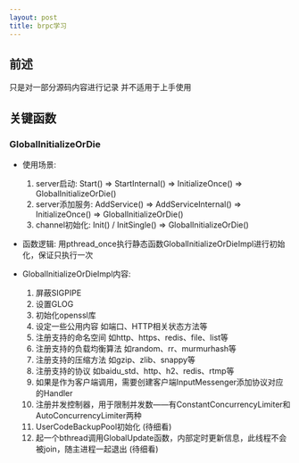 ```yaml
---
layout: post
title: brpc学习
---
```


## 前述
只是对一部分源码内容进行记录 并不适用于上手使用


## 关键函数

### GlobalInitializeOrDie
- 使用场景: 
  1. server启动: Start() => StartInternal() => InitializeOnce() => GlobalInitializeOrDie()
  2. server添加服务: AddService() => AddServiceInternal() => InitializeOnce() => GlobalInitializeOrDie()
  3. channel初始化: Init() / InitSingle() => GlobalInitializeOrDie()

- 函数逻辑:
  用pthread_once执行静态函数GlobalInitializeOrDieImpl进行初始化，保证只执行一次

- GlobalInitializeOrDieImpl内容:
  1. 屏蔽SIGPIPE
  2. 设置GLOG
  3. 初始化openssl库
  4. 设定一些公用内容 如端口、HTTP相关状态方法等
  5. 注册支持的命名空间 如http、https、redis、file、list等
  6. 注册支持的负载均衡算法 如random、rr、murmurhash等
  7. 注册支持的压缩方法 如gzip、zlib、snappy等
  8. 注册支持的协议 如baidu_std、http、h2、redis、rtmp等
  9. 如果是作为客户端调用，需要创建客户端InputMessenger添加协议对应的Handler
  10. 注册并发控制器，用于限制并发数——有ConstantConcurrencyLimiter和AutoConcurrencyLimiter两种
  11. UserCodeBackupPool初始化 (待细看)
  12. 起一个bthread调用GlobalUpdate函数，内部定时更新信息，此线程不会被join，随主进程一起退出 (待细看)